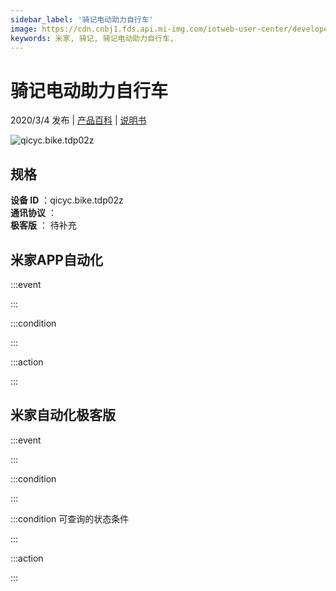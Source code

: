 ```yaml
---
sidebar_label: '骑记电动助力自行车'
image: https://cdn.cnbj1.fds.api.mi-img.com/iotweb-user-center/developer_1679047655888t9ec9fJy.png?GalaxyAccessKeyId=AKVGLQWBOVIRQ3XLEW&Expires=9223372036854775807&Signature=3GphCFzDV4K/XRxq45tGiEtXFlA=
keywords: 米家, 骑记, 骑记电动助力自行车, 
---
```

# 骑记电动助力自行车

2020/3/4 发布 | [产品百科](https://home.mi.com/webapp/content/baike/product/index.html?model=qicyc.bike.tdp02z/) | [说明书](https://home.mi.com/views/introduction.html?model=qicyc.bike.tdp02z&region=cn)

![qicyc.bike.tdp02z](https://cdn.cnbj1.fds.api.mi-img.com/iotweb-user-center/developer_1679047655888t9ec9fJy.png?GalaxyAccessKeyId=AKVGLQWBOVIRQ3XLEW&Expires=9223372036854775807&Signature=3GphCFzDV4K/XRxq45tGiEtXFlA=)

## 规格  
> 
**设备 ID** ：qicyc.bike.tdp02z  
**通讯协议** ：  
**极客版**  ： 待补充 


## 米家APP自动化  

:::event  

:::

:::condition  

:::

:::action   

:::

## 米家自动化极客版  

:::event  

:::

:::condition  

:::

:::condition 可查询的状态条件  

:::

:::action  

:::

        
